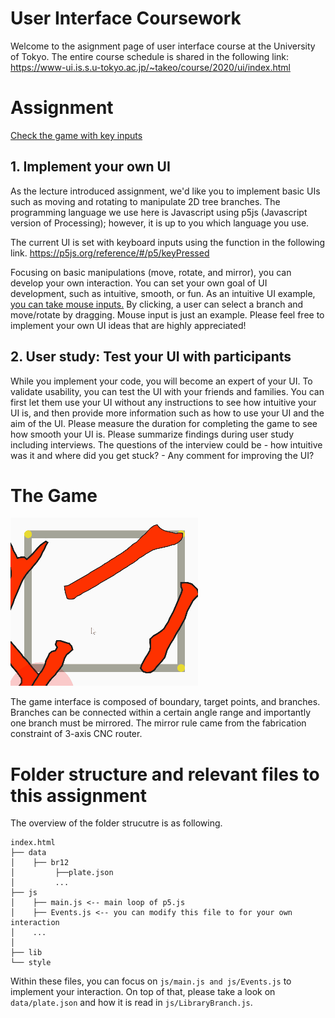 User Interface Coursework
============================
Welcome to the asignment page of user interface course at the University of Tokyo. The entire course schedule is shared in the following link:
https://www-ui.is.s.u-tokyo.ac.jp/~takeo/course/2020/ui/index.html


# Assignment
[Check the game with key inputs](https://hironoriyh.github.io/)

## 1. Implement your own UI
As the lecture introduced assignment, we'd like you to implement basic UIs such as moving and rotating to manipulate 2D tree branches. The programming language we use here is  Javascript using p5js (Javascript version of Processing); however, it is up to you which language you use. 

The current UI is set with keyboard inputs using the function in the following link.
https://p5js.org/reference/#/p5/keyPressed 

Focusing on basic manipulations (move, rotate, and mirror), you can develop your own interaction. You can set your own goal of UI development, such as intuitive, smooth, or fun. As an intuitive UI example, [you can take mouse inputs.](https://github.com/hironoriyh/ui_lecture_assignment/blob/9f2d841e5770d647dd21f749755b51c29332cd30/js/Events.js#L38) By clicking, a user can select a branch and move/rotate by dragging. Mouse input is just an example. Please feel free to implement your own UI ideas that are highly appreciated!


    
 

## 2. User study: Test your UI with participants
While you implement your code, you will become an expert of your UI. To validate usability, you can test the UI with your friends and families. You can first let them use your UI without any instructions to see how intuitive your UI is, and then provide more information such as how to use your UI and the aim of the UI. Please measure the duration for completing the game to see how smooth your UI is. Please summarize findings during user study including interviews. The questions of the interview could be - how intuitive was it and where did you get stuck? - Any comment for improving the UI?


# The Game

![](branchconnect_small.gif)

The game interface is composed of boundary, target points, and branches.
Branches can be connected within a certain angle range and importantly one branch must be mirrored. The mirror rule came from the fabrication constraint of 3-axis CNC router. 



# Folder structure and relevant files to this assignment
The overview of the folder strucutre is as following. 
```
index.html
├── data
│    ├── br12
│         ├──plate.json
│         ...
├── js
│    ├── main.js <-- main loop of p5.js
│    ├── Events.js <-- you can modify this file to for your own interaction
│    ...
│
├── lib   
└── style
```
Within these files, you can focus on ```js/main.js and js/Events.js``` to implement your interaction. On top of that, please take a look on ```data/plate.json``` and how it is read in ```js/LibraryBranch.js```. 

